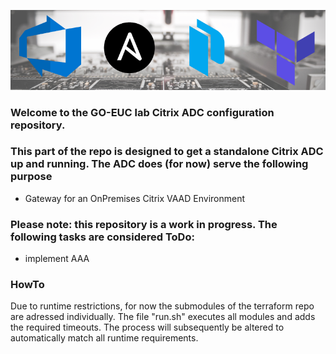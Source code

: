 ![feature-image](/.assets/images/feature_image.png)

### Welcome to the GO-EUC lab Citrix ADC configuration repository. 

### This part of the repo is designed to get a standalone Citrix ADC up and running. The ADC does (for now) serve the following purpose
- Gateway for an OnPremises Citrix VAAD Environment

### Please note: this repository is a work in progress. The following tasks are considered ToDo:
- implement AAA

### HowTo
Due to runtime restrictions, for now the submodules of the terraform repo are adressed individually. The file "run.sh" executes all modules and adds the required timeouts. The process will subsequently be altered to automatically match all runtime requirements.